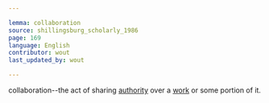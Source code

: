 ```yaml
---

lemma: collaboration
source: shillingsburg_scholarly_1986
page: 169
language: English
contributor: wout
last_updated_by: wout

---
```


collaboration--the act of sharing [authority](authority.html) over a [work](work.html) or some portion of it.
